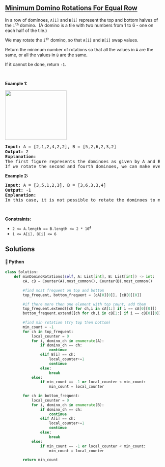 ## [Minimum Domino Rotations For Equal Row](https://leetcode.com/problems/minimum-domino-rotations-for-equal-row)

<p>In a row of dominoes, <code>A[i]</code> and <code>B[i]</code> represent the top and bottom halves of the <code>i<sup>th</sup></code> domino.&nbsp; (A domino is a tile with two numbers from 1 to 6 - one on each half of the tile.)</p>

<p>We may rotate the <code>i<sup>th</sup></code> domino, so that <code>A[i]</code> and <code>B[i]</code> swap values.</p>

<p>Return the minimum number of rotations so that all the values in <code>A</code> are the same, or all the values in <code>B</code>&nbsp;are the same.</p>

<p>If it cannot be done, return <code>-1</code>.</p>

<p>&nbsp;</p>
<p><strong>Example 1:</strong></p>
<img alt="" src="https://assets.leetcode.com/uploads/2019/03/08/domino.png" style="height: 161px; width: 200px;" />
<pre>
<strong>Input:</strong> A = [2,1,2,4,2,2], B = [5,2,6,2,3,2]
<strong>Output:</strong> 2
<strong>Explanation:</strong> 
The first figure represents the dominoes as given by A and B: before we do any rotations.
If we rotate the second and fourth dominoes, we can make every value in the top row equal to 2, as indicated by the second figure.
</pre>

<p><strong>Example 2:</strong></p>

<pre>
<strong>Input:</strong> A = [3,5,1,2,3], B = [3,6,3,3,4]
<strong>Output:</strong> -1
<strong>Explanation:</strong> 
In this case, it is not possible to rotate the dominoes to make one row of values equal.
</pre>

<p>&nbsp;</p>
<p><strong>Constraints:</strong></p>

<ul>
	<li><code>2 &lt;= A.length == B.length &lt;= 2 * 10<sup>4</sup></code></li>
	<li><code>1 &lt;= A[i], B[i] &lt;= 6</code></li>
</ul>


## Solutions
#### 🐍 Python
```python
class Solution:
    def minDominoRotations(self, A: List[int], B: List[int]) -> int:
        cA, cB = Counter(A).most_common(), Counter(B).most_common()
        
        #find most frequent on top and bottom
        top_frequent, bottom_frequent = [cA[0][0]], [cB[0][0]]
        
        #if there more then one element with top count, add them
        top_frequent.extend([ch for ch,i in cA[1:] if i == cA[0][0]])
        bottom_frequent.extend([ch for ch,i in cB[1:] if i == cB[0][0]])
        
        #find min rotation (try top then bottom)
        min_count = -1
        for ch in top_frequent:
            local_counter = 0
            for i, domino_ch in enumerate(A):
                if domino_ch == ch:
                    continue
                elif B[i] == ch:
                    local_counter+=1
                    continue
                else:
                    break
            else:
                if min_count == -1 or local_counter < min_count:
                    min_count = local_counter
                    
        for ch in bottom_frequent:
            local_counter = 0
            for i, domino_ch in enumerate(B):
                if domino_ch == ch:
                    continue
                elif A[i] == ch:
                    local_counter+=1
                    continue
                else:
                    break
            else:
                if min_count == -1 or local_counter < min_count:
                    min_count = local_counter
        
        return min_count
                    
        
```
